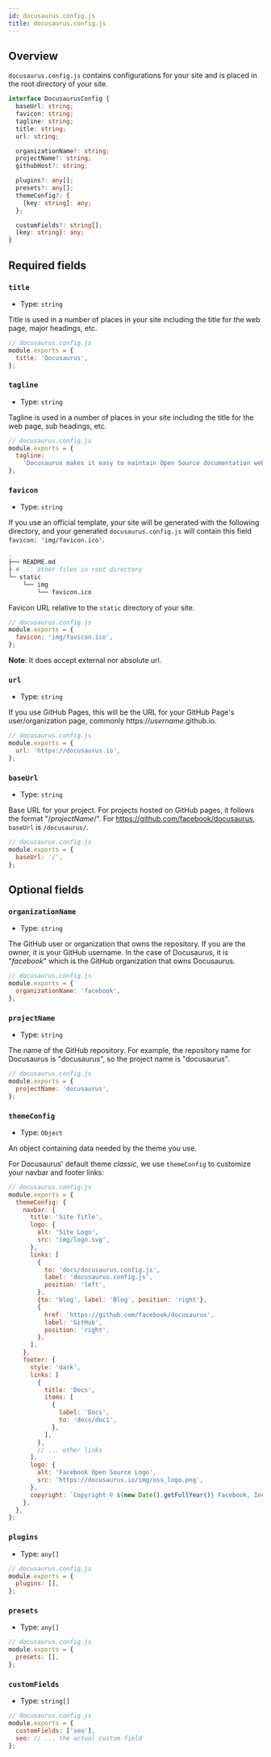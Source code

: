 ```yaml
---
id: docusaurus.config.js
title: docusaurus.config.js
---
```


<!--
  Goal: To serve as a manual for all configurations in docusaurus.config.js
  Should keep the titles to themselves for cleaner link
-->

## Overview

`docusaurus.config.js` contains configurations for your site and is placed in the root directory of your site.

```ts
interface DocusaurusConfig {
  baseUrl: string;
  favicon: string;
  tagline: string;
  title: string;
  url: string;

  organizationName?: string;
  projectName?: string;
  githubHost?: string;

  plugins?: any[];
  presets?: any[];
  themeConfig?: {
    [key: string]: any;
  };

  customFields?: string[];
  [key: string]: any;
}
```

## Required fields

### `title`

- Type: `string`

Title is used in a number of places in your site including the title for the web page, major headings, etc.

```js
// docusaurus.config.js
module.exports = {
  title: 'Docusaurus',
};
```

### `tagline`

- Type: `string`

Tagline is used in a number of places in your site including the title for the web page, sub headings, etc.

```js
// docusaurus.config.js
module.exports = {
  tagline:
    'Docusaurus makes it easy to maintain Open Source documentation websites.',
};
```

### `favicon`

- Type: `string`

If you use an official template, your site will be generated with the following directory, and your generated `docusaurus.config.js` will contain this field `favicon: 'img/favicon.ico'`.

```bash
.
├── README.md
├ # ... other files in root directory
└─ static
    └── img
        └── favicon.ico
```

Favicon URL relative to the `static` directory of your site.

```js
// docusaurus.config.js
module.exports = {
  favicon: 'img/favicon.ico',
};
```

**Note**: It does accept external nor absolute url.

### `url`

<!-- TODO: where else is this used other than GH Pages? -->

- Type: `string`

If you use GitHub Pages, this will be the URL for your GitHub Page's user/organization page, commonly https://_username_.github.io.

```js
// docusaurus.config.js
module.exports = {
  url: 'https://docusaurus.io',
};
```

### `baseUrl`

- Type: `string`

Base URL for your project. For projects hosted on GitHub pages, it follows the format "/_projectName_/". For https://github.com/facebook/docusaurus, `baseUrl` is `/docusaurus/`.

```js
// docusaurus.config.js
module.exports = {
  baseUrl: '/',
};
```

## Optional fields

### `organizationName`

- Type: `string`

The GitHub user or organization that owns the repository. If you are the owner, it is your GitHub username. In the case of Docusaurus, it is "_facebook_" which is the GitHub organization that owns Docusaurus.

```js
// docusaurus.config.js
module.exports = {
  organizationName: 'facebook',
};
```

### `projectName`

- Type: `string`

The name of the GitHub repository. For example, the repository name for Docusaurus is "docusaurus", so the project name is "docusaurus".

```js
// docusaurus.config.js
module.exports = {
  projectName: 'docusaurus',
};
```

### `themeConfig`

- Type: `Object`

<!-- TODO: explain that theme configurations will be consumed by the theme, and link to theme doc -->

An object containing data needed by the theme you use.<!--, see [theme configurations](#).-->

For Docusaurus' default theme _classic_, we use `themeConfig` to customize your navbar and footer links:

```js
// docusaurus.config.js
module.exports = {
  themeConfig: {
    navbar: {
      title: 'Site Title',
      logo: {
        alt: 'Site Logo',
        src: 'img/logo.svg',
      },
      links: [
        {
          to: 'docs/docusaurus.config.js',
          label: 'docusaurus.config.js',
          position: 'left',
        },
        {to: 'blog', label: 'Blog', position: 'right'},
        {
          href: 'https://github.com/facebook/docusaurus',
          label: 'GitHub',
          position: 'right',
        },
      ],
    },
    footer: {
      style: 'dark',
      links: [
        {
          title: 'Docs',
          items: [
            {
              label: 'Docs',
              to: 'docs/doc1',
            },
          ],
        },
        // ... other links
      ],
      logo: {
        alt: 'Facebook Open Source Logo',
        src: 'https://docusaurus.io/img/oss_logo.png',
      },
      copyright: `Copyright © ${new Date().getFullYear()} Facebook, Inc.`,
    },
  },
};
```

### `plugins`

- Type: `any[]`

```js
// docusaurus.config.js
module.exports = {
  plugins: [],
};
```

### `presets`

- Type: `any[]`

<!-- TODO: explain that preset configurations will be used to define presets of the site, and link to doc -->

```js
// docusaurus.config.js
module.exports = {
  presets: [],
};
```

### `customFields`

- Type: `string[]`

```js
// docusaurus.config.js
module.exports = {
  customFields: ['seo'],
  seo: // ... the actual custom field
};
```
